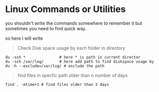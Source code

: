 # Linux Commands or Utilities

you shouldn't write the commands somewhere to remember it but sometimes you need to find quick way.

so here I will write


> Check Disk space usage by each folder in directory

```
du -sch *               # here * is path in current director
du -sch /var/log/       # here add path to find diskspace usage by
du -h --exclude=/var/log/ # exclude the path 
```

> find files in specfic path older than n number of days

```
find . -mtime+3 # find files older than 3 days
```